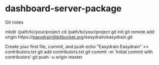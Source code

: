 # dashboard-server-package




Git notes


mkdir /path/to/your/project
cd /path/to/your/project
git init
git remote add origin https://easydrain@bitbucket.org/easydrain/easydrain.git


Create your first file, commit, and push
echo "Easydrain Easydrain" >> contributors.txt
git add contributors.txt
git commit -m 'Initial commit with contributors'
git push -u origin master
